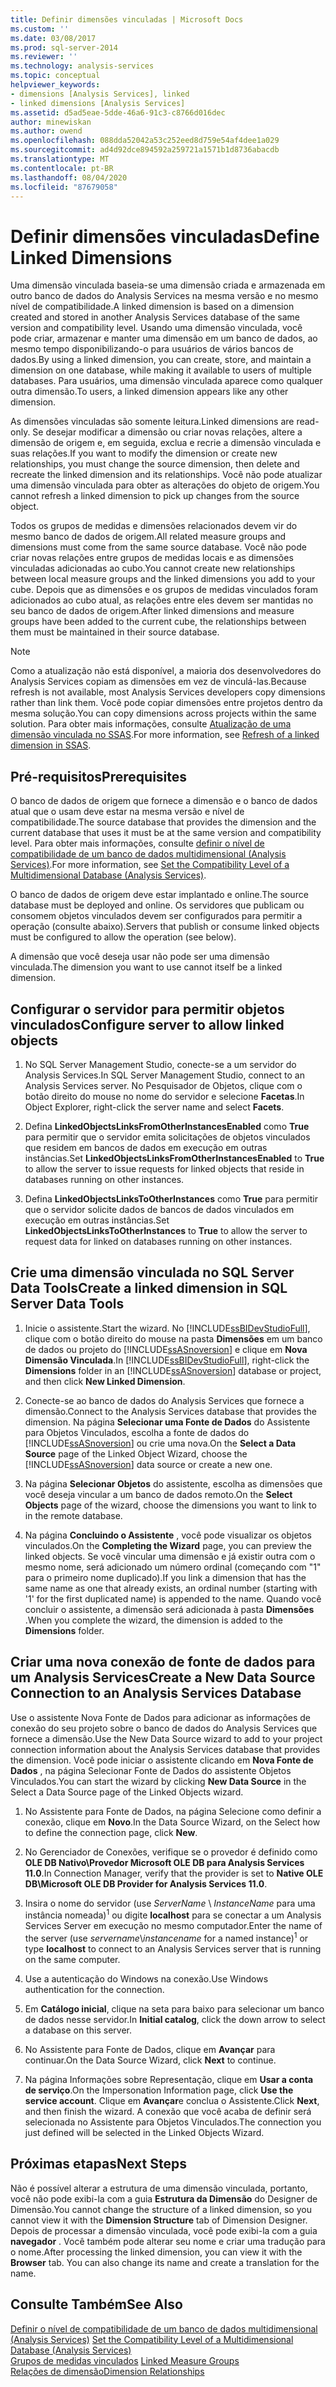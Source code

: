 ```yaml
---
title: Definir dimensões vinculadas | Microsoft Docs
ms.custom: ''
ms.date: 03/08/2017
ms.prod: sql-server-2014
ms.reviewer: ''
ms.technology: analysis-services
ms.topic: conceptual
helpviewer_keywords:
- dimensions [Analysis Services], linked
- linked dimensions [Analysis Services]
ms.assetid: d5ad5eae-5dde-46a6-91c3-c8766d016dec
author: minewiskan
ms.author: owend
ms.openlocfilehash: 088dda52042a53c252eed8d759e54af4dee1a029
ms.sourcegitcommit: ad4d92dce894592a259721a1571b1d8736abacdb
ms.translationtype: MT
ms.contentlocale: pt-BR
ms.lasthandoff: 08/04/2020
ms.locfileid: "87679058"
---
```

# <a name="define-linked-dimensions"></a><span data-ttu-id="fa992-102">Definir dimensões vinculadas</span><span class="sxs-lookup"><span data-stu-id="fa992-102">Define Linked Dimensions</span></span>
  <span data-ttu-id="fa992-103">Uma dimensão vinculada baseia-se uma dimensão criada e armazenada em outro banco de dados do Analysis Services na mesma versão e no mesmo nível de compatibilidade.</span><span class="sxs-lookup"><span data-stu-id="fa992-103">A linked dimension is based on a dimension created and stored in another Analysis Services database of the same version and compatibility level.</span></span> <span data-ttu-id="fa992-104">Usando uma dimensão vinculada, você pode criar, armazenar e manter uma dimensão em um banco de dados, ao mesmo tempo disponibilizando-o para usuários de vários bancos de dados.</span><span class="sxs-lookup"><span data-stu-id="fa992-104">By using a linked dimension, you can create, store, and maintain a dimension on one database, while making it available to users of multiple databases.</span></span> <span data-ttu-id="fa992-105">Para usuários, uma dimensão vinculada aparece como qualquer outra dimensão.</span><span class="sxs-lookup"><span data-stu-id="fa992-105">To users, a linked dimension appears like any other dimension.</span></span>  
  
 <span data-ttu-id="fa992-106">As dimensões vinculadas são somente leitura.</span><span class="sxs-lookup"><span data-stu-id="fa992-106">Linked dimensions are read-only.</span></span> <span data-ttu-id="fa992-107">Se desejar modificar a dimensão ou criar novas relações, altere a dimensão de origem e, em seguida, exclua e recrie a dimensão vinculada e suas relações.</span><span class="sxs-lookup"><span data-stu-id="fa992-107">If you want to modify the dimension or create new relationships, you must change the source dimension, then delete and recreate the linked dimension and its relationships.</span></span> <span data-ttu-id="fa992-108">Você não pode atualizar uma dimensão vinculada para obter as alterações do objeto de origem.</span><span class="sxs-lookup"><span data-stu-id="fa992-108">You cannot refresh a linked dimension to pick up changes from the source object.</span></span>  
  
 <span data-ttu-id="fa992-109">Todos os grupos de medidas e dimensões relacionados devem vir do mesmo banco de dados de origem.</span><span class="sxs-lookup"><span data-stu-id="fa992-109">All related measure groups and dimensions must come from the same source database.</span></span> <span data-ttu-id="fa992-110">Você não pode criar novas relações entre grupos de medidas locais e as dimensões vinculadas adicionadas ao cubo.</span><span class="sxs-lookup"><span data-stu-id="fa992-110">You cannot create new relationships between local measure groups and the linked dimensions you add to your cube.</span></span> <span data-ttu-id="fa992-111">Depois que as dimensões e os grupos de medidas vinculados foram adicionados ao cubo atual, as relações entre eles devem ser mantidas no seu banco de dados de origem.</span><span class="sxs-lookup"><span data-stu-id="fa992-111">After linked dimensions and measure groups have been added to the current cube, the relationships between them must be maintained in their source database.</span></span>  
  
> [!NOTE]  
>  <span data-ttu-id="fa992-112">Como a atualização não está disponível, a maioria dos desenvolvedores do Analysis Services copiam as dimensões em vez de vinculá-las.</span><span class="sxs-lookup"><span data-stu-id="fa992-112">Because refresh is not available, most Analysis Services developers copy dimensions rather than link them.</span></span> <span data-ttu-id="fa992-113">Você pode copiar dimensões entre projetos dentro da mesma solução.</span><span class="sxs-lookup"><span data-stu-id="fa992-113">You can copy dimensions across projects within the same solution.</span></span> <span data-ttu-id="fa992-114">Para obter mais informações, consulte [Atualização de uma dimensão vinculada no SSAS](http://sqlblog.com/blogs/marco_russo/archive/2006/09/12/refresh-of-a-linked-dimension-in-ssas.aspx).</span><span class="sxs-lookup"><span data-stu-id="fa992-114">For more information, see [Refresh of a linked dimension in SSAS](http://sqlblog.com/blogs/marco_russo/archive/2006/09/12/refresh-of-a-linked-dimension-in-ssas.aspx).</span></span>  
  
## <a name="prerequisites"></a><span data-ttu-id="fa992-115">Pré-requisitos</span><span class="sxs-lookup"><span data-stu-id="fa992-115">Prerequisites</span></span>  
 <span data-ttu-id="fa992-116">O banco de dados de origem que fornece a dimensão e o banco de dados atual que o usam deve estar na mesma versão e nível de compatibilidade.</span><span class="sxs-lookup"><span data-stu-id="fa992-116">The source database that provides the dimension and the current database that uses it must be at the same version and compatibility level.</span></span> <span data-ttu-id="fa992-117">Para obter mais informações, consulte [definir o nível de compatibilidade de um banco de dados multidimensional &#40;Analysis Services&#41;](compatibility-level-of-a-multidimensional-database-analysis-services.md).</span><span class="sxs-lookup"><span data-stu-id="fa992-117">For more information, see [Set the Compatibility Level of a Multidimensional Database &#40;Analysis Services&#41;](compatibility-level-of-a-multidimensional-database-analysis-services.md).</span></span>  
  
 <span data-ttu-id="fa992-118">O banco de dados de origem deve estar implantado e online.</span><span class="sxs-lookup"><span data-stu-id="fa992-118">The source database must be deployed and online.</span></span> <span data-ttu-id="fa992-119">Os servidores que publicam ou consomem objetos vinculados devem ser configurados para permitir a operação (consulte abaixo).</span><span class="sxs-lookup"><span data-stu-id="fa992-119">Servers that publish or consume linked objects must be configured to allow the operation (see below).</span></span>  
  
 <span data-ttu-id="fa992-120">A dimensão que você deseja usar não pode ser uma dimensão vinculada.</span><span class="sxs-lookup"><span data-stu-id="fa992-120">The dimension you want to use cannot itself be a linked dimension.</span></span>  
  
## <a name="configure-server-to-allow-linked-objects"></a><span data-ttu-id="fa992-121">Configurar o servidor para permitir objetos vinculados</span><span class="sxs-lookup"><span data-stu-id="fa992-121">Configure server to allow linked objects</span></span>  
  
1.  <span data-ttu-id="fa992-122">No SQL Server Management Studio, conecte-se a um servidor do Analysis Services.</span><span class="sxs-lookup"><span data-stu-id="fa992-122">In SQL Server Management Studio, connect to an Analysis Services server.</span></span> <span data-ttu-id="fa992-123">No Pesquisador de Objetos, clique com o botão direito do mouse no nome do servidor e selecione **Facetas**.</span><span class="sxs-lookup"><span data-stu-id="fa992-123">In Object Explorer, right-click the server name and select **Facets**.</span></span>  
  
2.  <span data-ttu-id="fa992-124">Defina **LinkedObjectsLinksFromOtherInstancesEnabled** como **True** para permitir que o servidor emita solicitações de objetos vinculados que residem em bancos de dados em execução em outras instâncias.</span><span class="sxs-lookup"><span data-stu-id="fa992-124">Set **LinkedObjectsLinksFromOtherInstancesEnabled** to **True** to allow the server to issue requests for linked objects that reside in databases running on other instances.</span></span>  
  
3.  <span data-ttu-id="fa992-125">Defina **LinkedObjectsLinksToOtherInstances** como **True** para permitir que o servidor solicite dados de bancos de dados vinculados em execução em outras instâncias.</span><span class="sxs-lookup"><span data-stu-id="fa992-125">Set **LinkedObjectsLinksToOtherInstances** to **True** to allow the server to request data for linked on databases running on other instances.</span></span>  
  
## <a name="create-a-linked-dimension-in-sql-server-data-tools"></a><span data-ttu-id="fa992-126">Crie uma dimensão vinculada no SQL Server Data Tools</span><span class="sxs-lookup"><span data-stu-id="fa992-126">Create a linked dimension in SQL Server Data Tools</span></span>  
  
1.  <span data-ttu-id="fa992-127">Inicie o assistente.</span><span class="sxs-lookup"><span data-stu-id="fa992-127">Start the wizard.</span></span> <span data-ttu-id="fa992-128">No [!INCLUDE[ssBIDevStudioFull](../../includes/ssbidevstudiofull-md.md)], clique com o botão direito do mouse na pasta **Dimensões** em um banco de dados ou projeto do [!INCLUDE[ssASnoversion](../../includes/ssasnoversion-md.md)] e clique em **Nova Dimensão Vinculada**.</span><span class="sxs-lookup"><span data-stu-id="fa992-128">In [!INCLUDE[ssBIDevStudioFull](../../includes/ssbidevstudiofull-md.md)], right-click the **Dimensions** folder in an [!INCLUDE[ssASnoversion](../../includes/ssasnoversion-md.md)] database or project, and then click **New Linked Dimension**.</span></span>  
  
2.  <span data-ttu-id="fa992-129">Conecte-se ao banco de dados do Analysis Services que fornece a dimensão.</span><span class="sxs-lookup"><span data-stu-id="fa992-129">Connect to the Analysis Services database that provides the dimension.</span></span> <span data-ttu-id="fa992-130">Na página **Selecionar uma Fonte de Dados** do Assistente para Objetos Vinculados, escolha a fonte de dados do [!INCLUDE[ssASnoversion](../../includes/ssasnoversion-md.md)] ou crie uma nova.</span><span class="sxs-lookup"><span data-stu-id="fa992-130">On the **Select a Data Source** page of the Linked Object Wizard, choose the [!INCLUDE[ssASnoversion](../../includes/ssasnoversion-md.md)] data source or create a new one.</span></span>  
  
3.  <span data-ttu-id="fa992-131">Na página **Selecionar Objetos** do assistente, escolha as dimensões que você deseja vincular a um banco de dados remoto.</span><span class="sxs-lookup"><span data-stu-id="fa992-131">On the **Select Objects** page of the wizard, choose the dimensions you want to link to in the remote database.</span></span>  
  
4.  <span data-ttu-id="fa992-132">Na página **Concluindo o Assistente** , você pode visualizar os objetos vinculados.</span><span class="sxs-lookup"><span data-stu-id="fa992-132">On the **Completing the Wizard** page, you can preview the linked objects.</span></span> <span data-ttu-id="fa992-133">Se você vincular uma dimensão e já existir outra com o mesmo nome, será adicionado um número ordinal (começando com "1" para o primeiro nome duplicado).</span><span class="sxs-lookup"><span data-stu-id="fa992-133">If you link a dimension that has the same name as one that already exists, an ordinal number (starting with '1' for the first duplicated name) is appended to the name.</span></span> <span data-ttu-id="fa992-134">Quando você concluir o assistente, a dimensão será adicionada à pasta **Dimensões** .</span><span class="sxs-lookup"><span data-stu-id="fa992-134">When you complete the wizard, the dimension is added to the **Dimensions** folder.</span></span>  
  
##  <a name="create-a-new-data-source-connection-to-an-analysis-services-database"></a><a name="bkmk_CreateNew"></a><span data-ttu-id="fa992-135">Criar uma nova conexão de fonte de dados para um Analysis Services</span><span class="sxs-lookup"><span data-stu-id="fa992-135">Create a New Data Source Connection to an Analysis Services Database</span></span>  
 <span data-ttu-id="fa992-136">Use o assistente Nova Fonte de Dados para adicionar as informações de conexão do seu projeto sobre o banco de dados do Analysis Services que fornece a dimensão.</span><span class="sxs-lookup"><span data-stu-id="fa992-136">Use the New Data Source wizard to add to your project connection information about the Analysis Services database that provides the dimension.</span></span> <span data-ttu-id="fa992-137">Você pode iniciar o assistente clicando em **Nova Fonte de Dados** , na página Selecionar Fonte de Dados do assistente Objetos Vinculados.</span><span class="sxs-lookup"><span data-stu-id="fa992-137">You can start the wizard by clicking **New Data Source** in the Select a Data Source page of the Linked Objects wizard.</span></span>  
  
1.  <span data-ttu-id="fa992-138">No Assistente para Fonte de Dados, na página Selecione como definir a conexão, clique em **Novo**.</span><span class="sxs-lookup"><span data-stu-id="fa992-138">In the Data Source Wizard, on the Select how to define the connection page, click **New**.</span></span>  
  
2.  <span data-ttu-id="fa992-139">No Gerenciador de Conexões, verifique se o provedor é definido como **OLE DB Nativo\Provedor Microsoft OLE DB para Analysis Services 11.0**.</span><span class="sxs-lookup"><span data-stu-id="fa992-139">In Connection Manager, verify that the provider is set to **Native OLE DB\Microsoft OLE DB Provider for Analysis Services 11.0**.</span></span>  
  
3.  <span data-ttu-id="fa992-140">Insira o nome do servidor (use *ServerName* \\ *InstanceName* para uma instância nomeada)<sup>1</sup> ou digite **localhost** para se conectar a um Analysis Services Server em execução no mesmo computador.</span><span class="sxs-lookup"><span data-stu-id="fa992-140">Enter the name of the server (use *servername*\\*instancename* for a named instance)<sup>1</sup> or type **localhost** to connect to an Analysis Services server that is running on the same computer.</span></span>  
  
4.  <span data-ttu-id="fa992-141">Use a autenticação do Windows na conexão.</span><span class="sxs-lookup"><span data-stu-id="fa992-141">Use Windows authentication for the connection.</span></span>  
  
5.  <span data-ttu-id="fa992-142">Em **Catálogo inicial**, clique na seta para baixo para selecionar um banco de dados nesse servidor.</span><span class="sxs-lookup"><span data-stu-id="fa992-142">In **Initial catalog**, click the down arrow to select a database on this server.</span></span>  
  
6.  <span data-ttu-id="fa992-143">No Assistente para Fonte de Dados, clique em **Avançar** para continuar.</span><span class="sxs-lookup"><span data-stu-id="fa992-143">On the Data Source Wizard, click **Next** to continue.</span></span>  
  
7.  <span data-ttu-id="fa992-144">Na página Informações sobre Representação, clique em **Usar a conta de serviço**.</span><span class="sxs-lookup"><span data-stu-id="fa992-144">On the Impersonation Information page, click **Use the service account**.</span></span> <span data-ttu-id="fa992-145">Clique em **Avançar**e conclua o Assistente.</span><span class="sxs-lookup"><span data-stu-id="fa992-145">Click **Next**, and then finish the wizard.</span></span> <span data-ttu-id="fa992-146">A conexão que você acaba de definir será selecionada no Assistente para Objetos Vinculados.</span><span class="sxs-lookup"><span data-stu-id="fa992-146">The connection you just defined will be selected in the Linked Objects Wizard.</span></span>  
  
## <a name="next-steps"></a><span data-ttu-id="fa992-147">Próximas etapas</span><span class="sxs-lookup"><span data-stu-id="fa992-147">Next Steps</span></span>  
 <span data-ttu-id="fa992-148">Não é possível alterar a estrutura de uma dimensão vinculada, portanto, você não pode exibi-la com a guia **Estrutura da Dimensão** do Designer de Dimensão.</span><span class="sxs-lookup"><span data-stu-id="fa992-148">You cannot change the structure of a linked dimension, so you cannot view it with the **Dimension Structure** tab of Dimension Designer.</span></span> <span data-ttu-id="fa992-149">Depois de processar a dimensão vinculada, você pode exibi-la com a guia **navegador** . Você também pode alterar seu nome e criar uma tradução para o nome.</span><span class="sxs-lookup"><span data-stu-id="fa992-149">After processing the linked dimension, you can view it with the **Browser** tab. You can also change its name and create a translation for the name.</span></span>  
  
## <a name="see-also"></a><span data-ttu-id="fa992-150">Consulte Também</span><span class="sxs-lookup"><span data-stu-id="fa992-150">See Also</span></span>  
 <span data-ttu-id="fa992-151">[Definir o nível de compatibilidade de um banco de dados multidimensional &#40;Analysis Services&#41;](compatibility-level-of-a-multidimensional-database-analysis-services.md) </span><span class="sxs-lookup"><span data-stu-id="fa992-151">[Set the Compatibility Level of a Multidimensional Database &#40;Analysis Services&#41;](compatibility-level-of-a-multidimensional-database-analysis-services.md) </span></span>  
 <span data-ttu-id="fa992-152">[Grupos de medidas vinculados](linked-measure-groups.md) </span><span class="sxs-lookup"><span data-stu-id="fa992-152">[Linked Measure Groups](linked-measure-groups.md) </span></span>  
 [<span data-ttu-id="fa992-153">Relações de dimensão</span><span class="sxs-lookup"><span data-stu-id="fa992-153">Dimension Relationships</span></span>](../multidimensional-models-olap-logical-cube-objects/dimension-relationships.md)  
  
  
